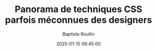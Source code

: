 ---
layout: post
title: "Panorama de techniques CSS parfois méconnues des designers"
link: https://toutcequibouge.net/blog/2024/04/panorama-de-techniques-css-parfois-meconnues-des-designers/
author: "Baptiste Roullin"
date: "2025-01-15 08:45:00"
published_date: "20/04/2024"
description: "On dirait que pas mal de techniques CSS ne sont pas assez connues de nombreux designers. Voici donc un compilation que j’alimenterai au cours du temps."
language: "fr"
categories: "Liens"
tags: "design web développement css"
og-tags: "design web développement css"
permalink: /:categories/:year/:month/:day/:title/
---